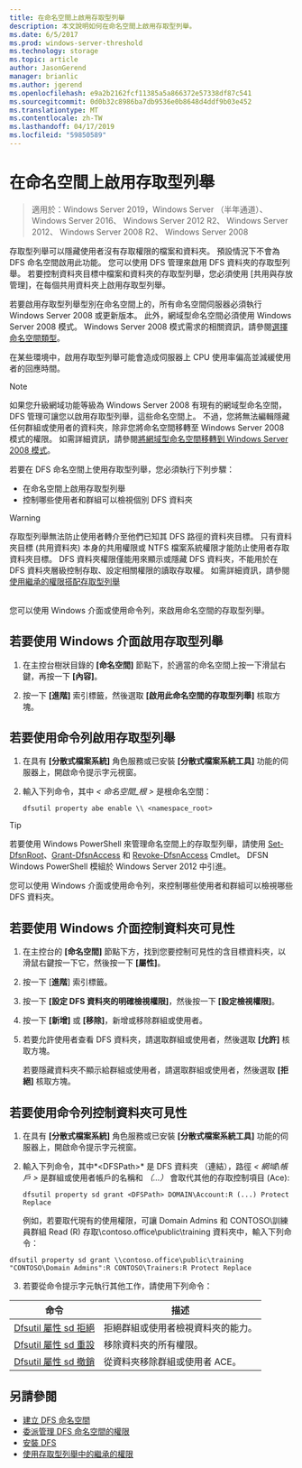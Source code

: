 ```yaml
---
title: 在命名空間上啟用存取型列舉
description: 本文說明如何在命名空間上啟用存取型列舉。
ms.date: 6/5/2017
ms.prod: windows-server-threshold
ms.technology: storage
ms.topic: article
author: JasonGerend
manager: brianlic
ms.author: jgerend
ms.openlocfilehash: e9a2b2162fcf11385a5a866372e57338df87c541
ms.sourcegitcommit: 0d0b32c8986ba7db9536e0b8648d4ddf9b03e452
ms.translationtype: MT
ms.contentlocale: zh-TW
ms.lasthandoff: 04/17/2019
ms.locfileid: "59850589"
---
```

# <a name="enable-access-based-enumeration-on-a-namespace"></a>在命名空間上啟用存取型列舉

> 適用於：Windows Server 2019，Windows Server （半年通道）、 Windows Server 2016、 Windows Server 2012 R2、 Windows Server 2012、 Windows Server 2008 R2、 Windows Server 2008

存取型列舉可以隱藏使用者沒有存取權限的檔案和資料夾。 預設情況下不會為 DFS 命名空間啟用此功能。 您可以使用 DFS 管理來啟用 DFS 資料夾的存取型列舉。 若要控制資料夾目標中檔案和資料夾的存取型列舉，您必須使用 \[共用與存放管理\]，在每個共用資料夾上啟用存取型列舉。

若要啟用存取型列舉型別在命名空間上的，所有命名空間伺服器必須執行 Windows Server 2008 或更新版本。 此外，網域型命名空間必須使用 Windows Server 2008 模式。 Windows Server 2008 模式需求的相關資訊，請參閱[選擇命名空間類型](choose-a-namespace-type.md)。

在某些環境中，啟用存取型列舉可能會造成伺服器上 CPU 使用率偏高並減緩使用者的回應時間。

> [!NOTE]
> 如果您升級網域功能等級為 Windows Server 2008 有現有的網域型命名空間，DFS 管理可讓您以啟用存取型列舉，這些命名空間上。 不過，您將無法編輯隱藏任何群組或使用者的資料夾，除非您將命名空間移轉至 Windows Server 2008 模式的權限。 如需詳細資訊，請參閱[將網域型命名空間移轉到 Windows Server 2008 模式](migrate-a-domain-based-namespace-to-windows-server-2008-mode.md)。


若要在 DFS 命名空間上使用存取型列舉，您必須執行下列步驟：

-   在命名空間上啟用存取型列舉
-   控制哪些使用者和群組可以檢視個別 DFS 資料夾


> [!WARNING]
> 存取型列舉無法防止使用者轉介至他們已知其 DFS 路徑的資料夾目標。 只有資料夾目標 (共用資料夾) 本身的共用權限或 NTFS 檔案系統權限才能防止使用者存取資料夾目標。 DFS 資料夾權限僅能用來顯示或隱藏 DFS 資料夾，不能用於在 DFS 資料夾層級控制存取、設定相關權限的讀取存取權。 如需詳細資訊，請參閱[使用繼承的權限搭配存取型列舉](https://technet.microsoft.com/library/dd834874(v=ws.11).aspx)

<br />
您可以使用 Windows 介面或使用命令列，來啟用命名空間的存取型列舉。

## <a name="to-enable-access-based-enumeration-by-using-the-windows-interface"></a>若要使用 Windows 介面啟用存取型列舉

1.  在主控台樹狀目錄的 **\[命名空間\]** 節點下，於適當的命名空間上按一下滑鼠右鍵，再按一下 **\[內容\]**。

2.  按一下 **\[進階\]** 索引標籤，然後選取 **\[啟用此命名空間的存取型列舉\]** 核取方塊。

## <a name="to-enable-access-based-enumeration-by-using-a-command-line"></a>若要使用命令列啟用存取型列舉

1.  在具有 **\[分散式檔案系統\]** 角色服務或已安裝 **\[分散式檔案系統工具\]** 功能的伺服器上，開啟命令提示字元視窗。

2.  輸入下列命令，其中 *< 命名空間\_根 >* 是根命名空間：

    ```  
    dfsutil property abe enable \\ <namespace_root>
    ```

> [!TIP]
> 若要使用 Windows PowerShell 來管理命名空間上的存取型列舉，請使用 [Set-DfsnRoot](https://technet.microsoft.com/library/jj884281.aspx)、[Grant-DfsnAccess](https://technet.microsoft.com/library/jj884272.aspx) 和 [Revoke-DfsnAccess](https://technet.microsoft.com/library/jj884273.aspx) Cmdlet。 DFSN Windows PowerShell 模組於 Windows Server 2012 中引進。

您可以使用 Windows 介面或使用命令列，來控制哪些使用者和群組可以檢視哪些 DFS 資料夾。

## <a name="to-control-folder-visibility-by-using-the-windows-interface"></a>若要使用 Windows 介面控制資料夾可見性

1.  在主控台的 **\[命名空間\]** 節點下方，找到您要控制可見性的含目標資料夾，以滑鼠右鍵按一下它，然後按一下 **\[屬性\]**。

2.  按一下 [**進階**] 索引標籤。

3.  按一下 **\[設定 DFS 資料夾的明確檢視權限]**，然後按一下 **\[設定檢視權限\]**。

4.  按一下 **\[新增\]** 或 **\[移除\]**，新增或移除群組或使用者。

5.  若要允許使用者查看 DFS 資料夾，請選取群組或使用者，然後選取 **\[允許\]** 核取方塊。

    若要隱藏資料夾不顯示給群組或使用者，請選取群組或使用者，然後選取 **\[拒絕\]** 核取方塊。

## <a name="to-control-folder-visibility-by-using-a-command-line"></a>若要使用命令列控制資料夾可見性

1.  在具有 **\[分散式檔案系統\]** 角色服務或已安裝 **\[分散式檔案系統工具\]** 功能的伺服器上，開啟命令提示字元視窗。

2.  輸入下列命令，其中*&lt;DFSPath&gt;* 是 DFS 資料夾 （連結），路徑 *< 網域\\帳戶 >* 是群組或使用者帳戶的名稱和 *（...）* 會取代其他的存取控制項目 (Ace):

    ```
    dfsutil property sd grant <DFSPath> DOMAIN\Account:R (...) Protect Replace
    ```

    例如，若要取代現有的使用權限，可讓 Domain Admins 和 CONTOSO\\訓練員群組 Read (R) 存取\\contoso.office\public\training 資料夾中，輸入下列命令：

   ```
   dfsutil property sd grant \\contoso.office\public\training "CONTOSO\Domain Admins":R CONTOSO\Trainers:R Protect Replace 
   ```

3. 若要從命令提示字元執行其他工作，請使用下列命令：


| 命令 | 描述 |
|---|---|
|[Dfsutil 屬性 sd 拒絕](https://msdn.microsoft.com/library/dd759150(v=ws.11).aspx)|拒絕群組或使用者檢視資料夾的能力。|
|[Dfsutil 屬性 sd 重設](https://msdn.microsoft.com/library/dd759150(v=ws.11).aspx) |移除資料夾的所有權限。|
|[Dfsutil 屬性 sd 撤銷](https://msdn.microsoft.com/library/dd759150(v=ws.11).aspx)| 從資料夾移除群組或使用者 ACE。 |

## <a name="see-also"></a>另請參閱

-   [建立 DFS 命名空間](create-a-dfs-namespace.md)
-   [委派管理 DFS 命名空間的權限](delegate-management-permissions-for-dfs-namespaces.md)
-   [安裝 DFS](https://technet.microsoft.com/library/cc731089(v=ws.11).aspx)
-   [使用存取型列舉中的繼承的權限](using-inherited-permissions-with-access-based-enumeration.md)